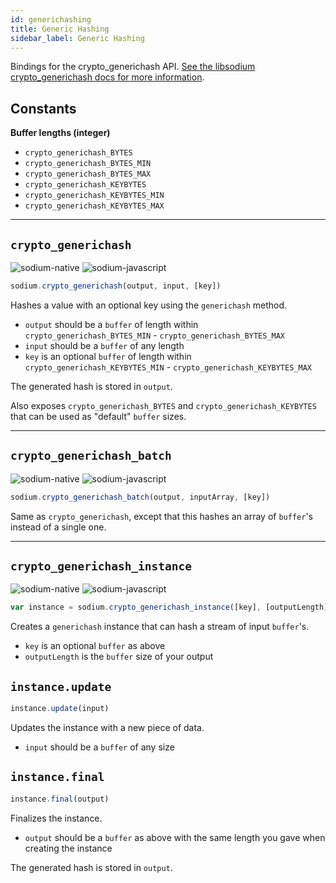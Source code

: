```yaml
---
id: generichashing
title: Generic Hashing
sidebar_label: Generic Hashing
---
```


Bindings for the crypto_generichash API. [See the libsodium crypto_generichash docs for more information](https://download.libsodium.org/doc/hashing/generic_hashing).

## Constants
**Buffer lengths (integer)**
* `crypto_generichash_BYTES`
* `crypto_generichash_BYTES_MIN`
* `crypto_generichash_BYTES_MAX`
* `crypto_generichash_KEYBYTES`
* `crypto_generichash_KEYBYTES_MIN`
* `crypto_generichash_KEYBYTES_MAX`

***
## `crypto_generichash`
![sodium-native][node] ![sodium-javascript][js]
``` js
sodium.crypto_generichash(output, input, [key])
```
Hashes a value with an optional key using the `generichash` method.
* `output` should be a `buffer` of length within `crypto_generichash_BYTES_MIN` - `crypto_generichash_BYTES_MAX`
* `input` should be a `buffer` of any length
* `key` is an optional `buffer` of length within `crypto_generichash_KEYBYTES_MIN` - `crypto_generichash_KEYBYTES_MAX`

The generated hash is stored in `output`.

Also exposes `crypto_generichash_BYTES` and `crypto_generichash_KEYBYTES` that can be used as "default" `buffer` sizes.
***
## `crypto_generichash_batch`
![sodium-native][node] ![sodium-javascript][js]
``` js
sodium.crypto_generichash_batch(output, inputArray, [key])
```
Same as `crypto_generichash`, except that this hashes an array of `buffer`'s instead of a single one.
***
## `crypto_generichash_instance`
![sodium-native][node] ![sodium-javascript][js]
``` js
var instance = sodium.crypto_generichash_instance([key], [outputLength])
```
Creates a `generichash` instance that can hash a stream of input `buffer`'s.
* `key` is an optional `buffer` as above
* `outputLength` is the `buffer` size of your output

## `instance.update`
``` js
instance.update(input)
```
Updates the instance with a new piece of data.
* `input` should be a `buffer` of any size

## `instance.final`
``` js
instance.final(output)
```
Finalizes the instance.
* `output` should be a `buffer` as above with the same length you gave when creating the instance

The generated hash is stored in `output`.


[js]: /docusaurus/img/icon_js.svg
[node]: /docusaurus/img/nodejs-icon.svg
